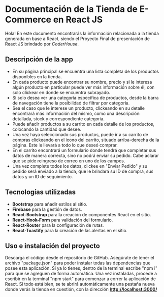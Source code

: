# Documentación de la Tienda de E-Commerce en React JS

Hola! En este documento encontrarás la información relacionada a la tienda generada en base a React, siendo el Proyecto Final de presentación de React JS brindado por *CoderHouse*.

## Descripción de la app

* En su página principal se encuentra una lista completa de los productos disponibles en la tienda.
* En cada producto puede encontrar su nombre, precio y si le interesa algún producto en particular puede ver más información sobre él, con solo clickear en donde se encuentra subrayado.
* Si solo desea ver una categoría específica de productos, desde la barra de navegación tiene la posibilidad de filtrar por categoría.
* Sea el caso que le interese un producto, clickeando en su detalle encontrará más información del mismo, como una descripción detallada, stock y correspondiente categoria.
* Puede añadir productos a su carrito en cada detalle de los productos, colocando la cantidad que desee.
* Una vez haya seleccionado sus productos, puede ir a su carrito de compras clickeando en el icono del carrito, situado arriba-derecha de la página. Este le llevará a todo lo que deseó comprar.
* En el carrito encontrará un formulario donde tendrá que completar sus datos de manera correcta, sino no podrá enviar su pedido. Cabe aclarar que se pide reingreso de correo en uno de los campos.
* Una vez complete todos los datos, clickee en "Enviar Pedido" y su pedido será enviado a la tienda, que le brindará su ID de compra, sus datos y un ID de seguimiento.

## Tecnologías utilizadas
+ **Bootstrap** para añadir estilos al sitio.
+ **Firebase** para la gestión de datos.
+ **React-Bootstrap** para la creación de componentes React en el sitio.
+ **React-Hook-Form** para validación del formulario.
+ **React-Router** para la configuración de rutas.
+ **React-Toastify** para la creación de las alertas en el sitio.

## Uso e instalación del proyecto
Descarga el código desde el repositorio de GitHub. Asegúrate de tener el archivo "package.json" para poder instalar todas las dependencias que posee esta aplicación. Si ya lo tienes, dentro de la terminal escribe "npm i" para que se agreguen de forma automática.
Una vez instaladas, procede a escribir en la terminal "npm start" para comenzar a correr la aplicación de React. Si todo está bien, se te abrirá automáticamente una pestaña nueva donde verás la tienda en cuestión, con la dirección [**http://localhost:3000/**](localhost:3000)
